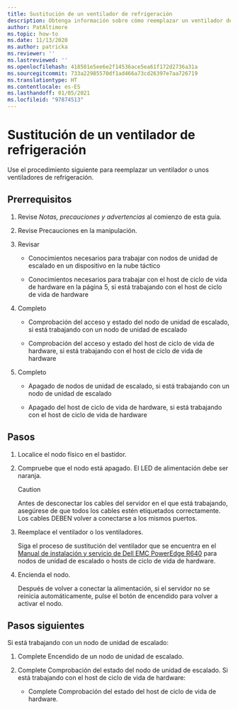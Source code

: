 ```yaml
---
title: Sustitución de un ventilador de refrigeración
description: Obtenga información sobre cómo reemplazar un ventilador de refrigeración.
author: PatAltimore
ms.topic: how-to
ms.date: 11/13/2020
ms.author: patricka
ms.reviewer: ''
ms.lastreviewed: ''
ms.openlocfilehash: 418501e5ee6e2f14536ace5ea61f172d2736a31a
ms.sourcegitcommit: 733a22985570df1ad466a73cd26397e7aa726719
ms.translationtype: HT
ms.contentlocale: es-ES
ms.lasthandoff: 01/05/2021
ms.locfileid: "97874513"
---
```

# <a name="replacing-a-cooling-fan"></a>Sustitución de un ventilador de refrigeración

Use el procedimiento siguiente para reemplazar un ventilador o unos ventiladores de refrigeración.

## <a name="prerequisites"></a>Prerrequisitos

1.  Revise *Notas, precauciones y advertencias* al comienzo de esta guía.

2.  Revise Precauciones en la manipulación.

3.  Revisar

    -   Conocimientos necesarios para trabajar con nodos de unidad de escalado en un dispositivo en la nube táctico

    -   Conocimientos necesarios para trabajar con el host de ciclo de vida de hardware en la página 5, si está trabajando con el host de ciclo de vida de hardware

4.  Completo

    -   Comprobación del acceso y estado del nodo de unidad de escalado, si está trabajando con un nodo de unidad de escalado

    -   Comprobación del acceso y estado del host de ciclo de vida de hardware, si está trabajando con el host de ciclo de vida de hardware

5.  Completo

    -   Apagado de nodos de unidad de escalado, si está trabajando con un nodo de unidad de escalado

    -   Apagado del host de ciclo de vida de hardware, si está trabajando con el host de ciclo de vida de hardware

## <a name="steps"></a>Pasos

1.  Localice el nodo físico en el bastidor.

2.  Compruebe que el nodo está apagado. El LED de alimentación debe ser naranja.

    > [!CAUTION]
    > Antes de desconectar los cables del servidor en el que está trabajando, asegúrese de que todos los cables estén etiquetados correctamente. Los cables DEBEN volver a conectarse a los mismos puertos.
    
3.  Reemplace el ventilador o los ventiladores.

    Siga el proceso de sustitución del ventilador que se encuentra en el [Manual de instalación y servicio de Dell EMC PowerEdge R640](https://www.dell.com/support/manuals/us/en/04/poweredge-r640/per640_ism_pub/dell-emc-poweredge-r640-overview?guid=guid-f39be9ba-158c-45e3-b8b1-f07bb750d6d4) para nodos de unidad de escalado o hosts de ciclo de vida de hardware.
    
4.  Encienda el nodo.

    Después de volver a conectar la alimentación, si el servidor no se reinicia automáticamente, pulse el botón de encendido para volver a activar el nodo.
    
## <a name="next-steps"></a>Pasos siguientes

Si está trabajando con un nodo de unidad de escalado:

1.  Complete Encendido de un nodo de unidad de escalado.

2.  Complete Comprobación del estado del nodo de unidad de escalado. Si está trabajando con el host de ciclo de vida de hardware:

    -   Complete Comprobación del estado del host de ciclo de vida de hardware.
    
